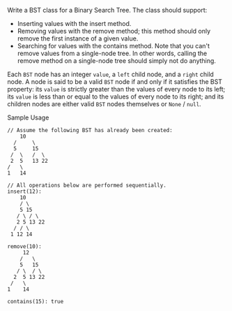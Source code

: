 Write a BST class for a Binary Search Tree. The class should support:
- Inserting values with the insert method.
- Removing values with the remove method; this method should only remove the first instance of a given value.
- Searching for values with the contains method. Note that you can't remove values from a single-node tree.
In other words, calling the remove method on a single-node tree should simply not do anything.

Each `BST` node has an integer `value`, a `left` child node, and a `right` child node. A node is said to be a valid `BST` node if and only if it satisfies the BST property: its `value` is strictly greater than the values of every node to its left; its `value` is less than or equal to the values of every node to its right; and its children nodes are either valid `BST` nodes themselves or `None` / `null`.

Sample Usage
```
// Assume the following BST has already been created:
    10
  /     \
  5     15
 /  \   /  \
 2  5   13 22
/   \
1   14

// All operations below are performed sequentially.
insert(12):
    10
    / \
    5 15
   / \ / \
   2 5 13 22
  / / \
 1 12 14

remove(10):
     12
    /   \
    5   15
   / \  / \
  2  5 13 22
 /   \
1    14

contains(15): true
```
